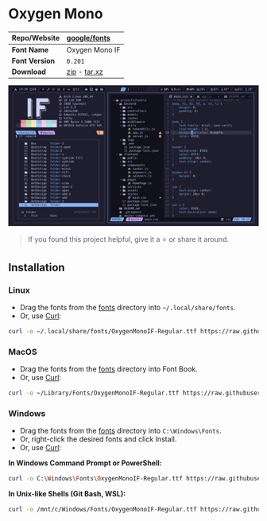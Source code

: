 <!-- SHORTCUT REFERENCE LINKS -->

[zip]: https://github.com/iconicFonts/if/releases/download/v1.1.0/Oxygen_Mono.zip
[tar]: https://github.com/iconicFonts/if/releases/download/v1.1.0/Oxygen_Mono.tar.gz
[url]: https://github.com/google/fonts/tree/main/ofl/oxygenmono

# Oxygen Mono

| Repo/Website     | [google/fonts][url]        |
| :--------------- | :------------------------- |
| **Font Name**    | Oxygen Mono IF             |
| **Font Version** | `0.201`                    |
| **Download**     | [zip][zip] - [tar.xz][tar] |

![Font preview](preview.png)

> If you found this project helpful, give it a :star: or share it around.

## Installation

### Linux

- Drag the fonts from the [fonts](fonts) directory into `~/.local/share/fonts`.
- Or, use [Curl](https://github.com/curl/curl):

```sh
curl -o ~/.local/share/fonts/OxygenMonoIF-Regular.ttf https://raw.githubusercontent.com/iconicFonts/if/main/fonts/patched/Oxygen_Mono/fonts/OxygenMonoIF-Regular.ttf
```

### MacOS

- Drag the fonts from the [fonts](fonts) directory into Font Book.
- Or, use [Curl](https://github.com/curl/curl):

```sh
curl -o ~/Library/Fonts/OxygenMonoIF-Regular.ttf https://raw.githubusercontent.com/iconicFonts/if/main/fonts/patched/Oxygen_Mono/fonts/OxygenMonoIF-Regular.ttf
```

### Windows

- Drag the fonts from the [fonts](fonts) directory into `C:\Windows\Fonts`.
- Or, right-click the desired fonts and click Install.
- Or, use [Curl](https://github.com/curl/curl):

**In Windows Command Prompt or PowerShell:**

```sh
curl -o C:\Windows\Fonts\OxygenMonoIF-Regular.ttf https://raw.githubusercontent.com/iconicFonts/if/main/fonts/patched/Oxygen_Mono/fonts/OxygenMonoIF-Regular.ttf
```

**In Unix-like Shells (Git Bash, WSL):**

```sh
curl -o /mnt/c/Windows/Fonts/OxygenMonoIF-Regular.ttf https://raw.githubusercontent.com/iconicFonts/if/main/fonts/patched/Oxygen_Mono/fonts/OxygenMonoIF-Regular.ttf
```
